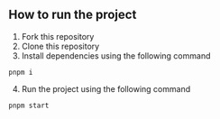 ## How to run the project

1. Fork this repository
2. Clone this repository
3. Install dependencies using the following command

```
pnpm i

```

4. Run the project using the following command

```
pnpm start

```
